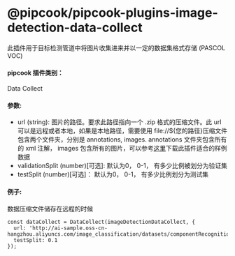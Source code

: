 # @pipcook/pipcook-plugins-image-detection-data-collect

此插件用于目标检测管道中将图片收集进来并以一定的数据集格式存储 (PASCOL VOC)


<a name="c8ad2b59"></a>
#### pipcook 插件类别：

Data Collect


<a name="0ae9da20"></a>
#### 参数:

- url (string): 图片的路径。要求此路径指向一个 .zip 格式的压缩文件。此 url 可以是远程或者本地，如果是本地路径，需要使用 file://${您的路径}压缩文件包含两个文件夹，分别是 annotations, images. annotations 文件夹包含所有的 xml 注解， images 包含所有的图片，可以参考[这里](http://ai-sample.oss-cn-hangzhou.aliyuncs.com/image_classification/datasets/componentRecognition.zip)下载此插件适合的样例数据
- validationSplit (number)[可选]: 默认为0， 0-1， 有多少比例被划分为验证集
- testSplit (number)[可选]： 默认为0， 0-1， 有多少比例划分为测试集

<a name="587da97d"></a>
#### 例子:

数据压缩文件储存在远程的时候

```
const dataCollect = DataCollect(imageDetectionDataCollect, {
  url: 'http://ai-sample.oss-cn-hangzhou.aliyuncs.com/image_classification/datasets/componentRecognition.zip',
  testSplit: 0.1
});
```
